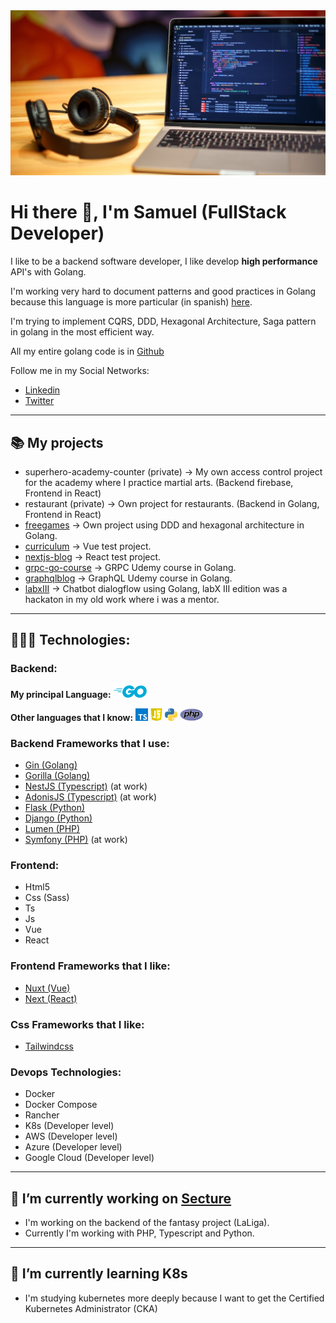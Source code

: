 <img src="upper.jpg">

# Hi there 👋, I'm Samuel (FullStack Developer)

I like to be a backend software developer, I like develop **high performance** API's with Golang.

I'm working very hard to document patterns and good practices in Golang because this language is more particular (in spanish) [here](https://github.com/Arkiant/go-patterns).

I'm trying to implement CQRS, DDD, Hexagonal Architecture, Saga pattern in golang in the most efficient way.

All my entire golang code is in [Github](https://github.com/Arkiant?tab=repositories)

Follow me in my Social Networks:
- [Linkedin](https://es.linkedin.com/in/arkiant)
- [Twitter](https://twitter.com/arkiant_)

---

## 📚 My projects
- superhero-academy-counter (private) -> My own access control project for the academy where I practice martial arts. (Backend firebase, Frontend in React)
- restaurant (private) -> Own project for restaurants. (Backend in Golang, Frontend in React)
- [freegames](https://github.com/Arkiant/freegames) -> Own project using DDD and hexagonal architecture in Golang.
- [curriculum](https://github.com/Arkiant/curriculum) -> Vue test project.
- [nextjs-blog](https://github.com/Arkiant/nextjs-blog) -> React test project.
- [grpc-go-course](https://github.com/Arkiant/grpc-go-course) -> GRPC Udemy course in Golang.
- [graphqlblog](https://github.com/Arkiant/graphqlblog) -> GraphQL Udemy course in Golang.
- [labxIII](https://github.com/Arkiant/labxIII) -> Chatbot dialogflow using Golang, labX III edition was a hackaton in my old work where i was a mentor.

---

## 👨🏻‍💻 Technologies:

### **Backend:**

**My principal Language:** 
<code><img height="20" src="icons/go-logo-blue.svg"></code>

**Other languages that I know:**
<code><img height="20" src="icons/ts.png"></code>
<code><img height="20" src="icons/js.jpg"></code>
<code><img height="20" src="icons/python.svg"></code>
<code><img height="20" src="icons/php.png"></code>

### **Backend Frameworks that I use:**
- [Gin (Golang)](https://github.com/gin-gonic/gin#gin-web-framework)
- [Gorilla (Golang)](https://www.gorillatoolkit.org/)
- [NestJS (Typescript)](https://nestjs.com/) (at work)
- [AdonisJS (Typescript)](https://adonisjs.com/) (at work)
- [Flask (Python)](https://flask.palletsprojects.com/en/1.1.x/)
- [Django (Python)](https://www.djangoproject.com/)
- [Lumen (PHP)](https://lumen.laravel.com/)
- [Symfony (PHP)](https://symfony.com/) (at work)

### **Frontend:**
- Html5
- Css (Sass)
- Ts
- Js
- Vue
- React

### **Frontend Frameworks that I like:**
- [Nuxt (Vue)](https://nuxtjs.org/)
- [Next (React)](https://nextjs.org/)

### **Css Frameworks that I like:**
- [Tailwindcss](https://tailwindcss.com/)

### **Devops Technologies:**
- Docker
- Docker Compose
- Rancher
- K8s (Developer level)
- AWS (Developer level)
- Azure (Developer level)
- Google Cloud (Developer level)


---

## 🔭 I’m currently working on [Secture](https://github.com/secture)

- I'm working on the backend of the fantasy project (LaLiga). 
- Currently I'm working with PHP, Typescript and Python.

---

## 🌱 I’m currently learning K8s 

- I'm studying kubernetes more deeply because I want to get the Certified Kubernetes Administrator (CKA)
